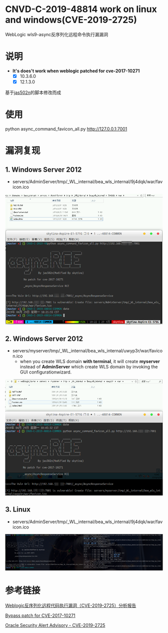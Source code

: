 # CNVD-C-2019-48814 work on linux and windows(CVE-2019-2725)
WebLogic wls9-async反序列化远程命令执行漏漏洞

# 说明
- **It's does't work when weblogic patched for cve-2017-10271**
  - [x] 10.3.6.0
  - [x] 12.1.3.0
  
基于[jas502n](https://github.com/jas502n/CNVD-C-2019-48814/blob/master/cve-2017-10271/async\_command\_favicon.py)的脚本修改而成

# 使用
python async_command_favicon_all.py http://127.0.0.1:7001

# 漏洞复现

## 1. Windows Server 2012
  - servers/AdminServer/tmp/_WL_internal/bea_wls_internal/9j4dqk/war/favicon.ico

![](images/win_server_2012_adminserver.png)


## 2. Windows Server 2012
  - servers/myserver/tmp/_WL_internal/bea_wls_internal/uwyp3r/war/favicon.ico
    - when you create WLS domain **with terminal**, it will create **myserver** instead of **AdminServer** which create WLS domain by invoking the GUI configurationwizard.

![](images/win_server_2012_myserver.png)

## 3. Linux
  - servers/AdminServer/tmp/_WL_internal/bea_wls_internal/9j4dqk/war/favicon.ico
  
![](images/linux.png)

# 参考链接

[Weblogic反序列化远程代码执行漏洞（CVE-2019-2725）分析报告](https://www.anquanke.com/post/id/177381)

[Bypass patch for CVE-2017-10271](https://mp.weixin.qq.com/s/NBwqF4GZBGQKZHTHx85N8A)

[Oracle Security Alert Advisory - CVE-2019-2725](https://www.oracle.com/technetwork/security-advisory/alert-cve-2019-2725-5466295.html#AppendixFMW)
